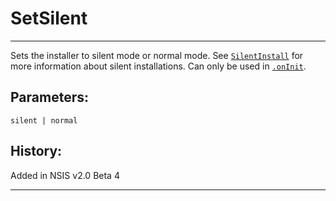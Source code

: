 # SetSilent

---

Sets the installer to silent mode or normal mode. See [`SilentInstall`][1] for more information about silent installations. Can only be used in [`.onInit`][2].

## Parameters:

	silent | normal

## History:

Added in NSIS v2.0 Beta 4

---

[1]: SilentInstall.md
[2]: ../Callbacks/.onInit.md